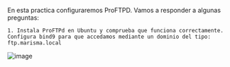 En esta practica configuraremos ProFTPD. Vamos a responder a algunas preguntas:

    1. Instala ProFTPd en Ubuntu y comprueba que funciona correctamente. Configura bind9 para que accedamos mediante un dominio del tipo: ftp.marisma.local

![image](https://github.com/hasna2223/Serv.-Red-Internet/assets/119622209/936c1843-2db9-48fc-b495-2e2ff4363f85)
